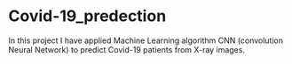 # Covid-19_predection
 In this project I have applied Machine Learning algorithm CNN (convolution Neural Network) to predict Covid-19 patients from X-ray images.
